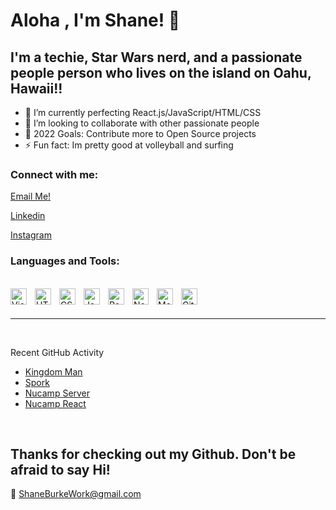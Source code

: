 # Aloha , I'm Shane! 👋 

## I'm a techie, Star Wars nerd, and a passionate people person who lives on the island on Oahu, Hawaii!!

- 🌱 I’m currently perfecting React.js/JavaScript/HTML/CSS
- 👯 I’m looking to collaborate with other passionate people
- 🥅 2022 Goals: Contribute more to Open Source projects
- ⚡ Fun fact: Im pretty good at volleyball and surfing


### Connect with me:

[Email Me!](ShaneBurkeWork@gmail.com)

[Linkedin](https://github.com/Shaneeyb/Kingdom-Man)

[Instagram](https://www.instagram.com/shaneeyb/)


### Languages and Tools:
<br/>

<img align="left" alt="Visual Studio Code" width="26px" src="https://cdn.jsdelivr.net/gh/devicons/devicon/icons/vscode/vscode-original.svg" style="padding-right:10px;" />
<img align="left" alt="HTML5" width="26px" src="https://cdn.jsdelivr.net/gh/devicons/devicon/icons/html5/html5-original.svg" style="padding-right:10px;" />
<img align="left" alt="CSS3" width="26px" src="https://cdn.jsdelivr.net/gh/devicons/devicon/icons/css3/css3-original.svg" style="padding-right:10px;" />
<img align="left" alt="JavaScript" width="26px" src="https://cdn.jsdelivr.net/gh/devicons/devicon/icons/javascript/javascript-original.svg" style="padding-right:10px;" />
<img align="left" alt="React" width="26px" src="https://cdn.jsdelivr.net/gh/devicons/devicon/icons/react/react-original.svg" style="padding-right:10px;" />
<img align="left" alt="Node.js" width="26px" src="https://cdn.jsdelivr.net/gh/devicons/devicon/icons/nodejs/nodejs-original.svg" style="padding-right:10px;" />
<img align="left" alt="MongoDB" width="26px" src="https://cdn.jsdelivr.net/gh/devicons/devicon/icons/mongodb/mongodb-original.svg" style="padding-right:10px;" />
<img align="left" alt="GitHub" width="26px" src="https://user-images.githubusercontent.com/3369400/139448065-39a229ba-4b06-434b-bc67-616e2ed80c8f.png" style="padding-right:10px;" />

<br />
<br />

---
<br />


  Recent GitHub Activity
  
<!--START_SECTION:activity-->
- [Kingdom Man](https://github.com/Shaneeyb/Kingdom-Man)
- [Spork](https://github.com/biggmackk17/SPORK)
- [Nucamp Server](https://github.com/Shaneeyb/NucampsiteServer)
- [Nucamp React](https://github.com/mongodb-developer/mongodb-ecommerce)
<!--END_SECTION:activity-->


<br />


## Thanks for checking out my Github.  Don't be afraid to say Hi! 

👯 ShaneBurkeWork@gmail.com

